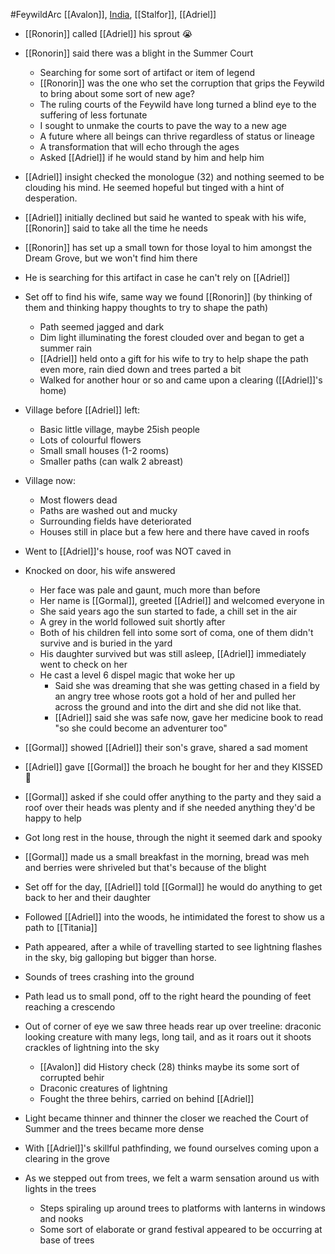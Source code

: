 #FeywildArc 
[[Avalon]], [India](PCs/Current/India.md), [[Stalfor]], [[Adriel]]

- [[Ronorin]] called [[Adriel]] his sprout 😭
- [[Ronorin]] said there was a blight in the Summer Court
	- Searching for some sort of artifact or item of legend
	- [[Ronorin]] was the one who set the corruption that grips the Feywild to bring about some sort of new age?
	- The ruling courts of the Feywild have long turned a blind eye to the suffering of less fortunate
	- I sought to unmake the courts to pave the way to a new age
	- A future where all beings can thrive regardless of status or lineage
	- A transformation that will echo through the ages
	- Asked [[Adriel]] if he would stand by him and help him
- [[Adriel]] insight checked the monologue (32) and nothing seemed to be clouding his mind. He seemed hopeful but tinged with a hint of desperation.
- [[Adriel]] initially declined but said he wanted to speak with his wife, [[Ronorin]] said to take all the time he needs 
- [[Ronorin]] has set up a small town for those loyal to him amongst the Dream Grove, but we won't find him there
- He is searching for this artifact in case he can't rely on [[Adriel]]

- Set off to find his wife, same way we found [[Ronorin]] (by thinking of them and thinking happy thoughts to try to shape the path)
	- Path seemed jagged and dark
	- Dim light illuminating the forest clouded over and began to get a summer rain
	- [[Adriel]] held onto a gift for his wife to try to help shape the path even more, rain died down and trees parted a bit
	- Walked for another hour or so and came upon a clearing ([[Adriel]]'s home)

- Village before [[Adriel]] left:
	- Basic little village, maybe 25ish people
	- Lots of colourful flowers
	- Small small houses (1-2 rooms)
	- Smaller paths (can walk 2 abreast)
- Village now:
	- Most flowers dead
	- Paths are washed out and mucky
	- Surrounding fields have deteriorated
	- Houses still in place but a few here and there have caved in roofs 

- Went to [[Adriel]]'s house, roof was NOT caved in
- Knocked on door, his wife answered
	- Her face was pale and gaunt, much more than before
	- Her name is [[Gormal]], greeted [[Adriel]] and welcomed everyone in
	- She said years ago the sun started to fade, a chill set in the air
	- A grey in the world followed suit shortly after
	- Both of his children fell into some sort of coma, one of them didn't survive and is buried in the yard
	- His daughter survived but was still asleep, [[Adriel]] immediately went to check on her
	- He cast a level 6 dispel magic that woke her up
		- Said she was dreaming that she was getting chased in a field by an angry tree whose roots got a hold of her and pulled her across the ground and into the dirt and she did not like that.
		- [[Adriel]] said she was safe now, gave her medicine book to read "so she could become an adventurer too"
- [[Gormal]] showed [[Adriel]] their son's grave, shared a sad moment
- [[Adriel]] gave [[Gormal]] the broach he bought for her and they KISSED 💋
- [[Gormal]] asked if she could offer anything to the party and they said a roof over their heads was plenty and if she needed anything they'd be happy to help
- Got long rest in the house, through the night it seemed dark and spooky

- [[Gormal]] made us a small breakfast in the morning, bread was meh and berries were shriveled but that's because of the blight
- Set off for the day, [[Adriel]] told [[Gormal]] he would do anything to get back to her and their daughter

- Followed [[Adriel]] into the woods, he intimidated the forest to show us a path to [[Titania]]
- Path appeared, after a while of travelling started to see lightning flashes in the sky, big galloping but bigger than horse.
- Sounds of trees crashing into the ground
- Path lead us to small pond, off to the right heard the pounding of feet reaching a crescendo
- Out of corner of eye we saw three heads rear up over treeline: draconic looking creature with many legs, long tail, and as it roars out it shoots crackles of lightning into the sky
	- [[Avalon]] did History check (28) thinks maybe its some sort of corrupted behir
	- Draconic creatures of lightning
	- Fought the three behirs, carried on behind [[Adriel]]

- Light became thinner and thinner the closer we reached the Court of Summer and the trees became more dense
- With [[Adriel]]'s skillful pathfinding, we found ourselves coming upon a clearing in the grove
- As we stepped out from trees, we felt a warm sensation around us with lights in the trees
	- Steps spiraling up around trees to platforms with lanterns in windows and nooks
	- Some sort of elaborate or grand festival appeared to be occurring at base of trees